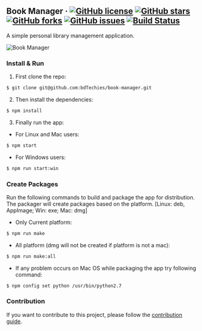 ## Book Manager &middot; [![GitHub license](https://img.shields.io/github/license/bdTechies/book-manager.svg?style=popout)](https://github.com/bdTechies/book-manager/blob/master/LICENSE.md) [![GitHub stars](https://img.shields.io/github/stars/bdTechies/book-manager.svg?style=popout)](https://github.com/bdTechies/book-manager/stargazers) [![GitHub forks](https://img.shields.io/github/forks/bdTechies/book-manager.svg?style=popout)](https://github.com/bdTechies/book-manager/network) [![GitHub issues](https://img.shields.io/github/issues/bdTechies/book-manager.svg?style=popout)](https://github.com/bdTechies/book-manager/issues) [![Build Status](https://travis-ci.com/bdTechies/book-manager.svg?branch=master)](https://travis-ci.com/bdTechies/book-manager)

A simple personal library management application.

![Book Manager](https://cdn.rawgit.com/bdTechies/cdn/ae91723d02f6e5ba222da5a62315e628ff55df3e/images/book-manager-welcome-screen.png)

### Install & Run

1.  First clone the repo:

```bash
$ git clone git@github.com:bdTechies/book-manager.git
```

2.  Then install the dependencies:

```bash
$ npm install
```

3.  Finally run the app:

- For Linux and Mac users:

```bash
$ npm start
```

- For Windows users:

```bash
$ npm run start:win
```

### Create Packages

Run the following commands to build and package the app for distribution. The packager will create packages based on the platform. [Linux: deb, AppImage; Win: exe; Mac: dmg]

- Only Current platform:

```bash
$ npm run make
```

- All platform (dmg will not be created if platform is not a mac):

```bash
$ npm run make:all
```

- If any problem occurs on Mac OS while packaging the app try following command:

```bash
$ npm config set python /usr/bin/python2.7
```

### Contribution

If you want to contribute to this project, please follow the [contribution guide](https://github.com/bdTechies/book-manager/blob/master/CONTRIBUTING.md).
